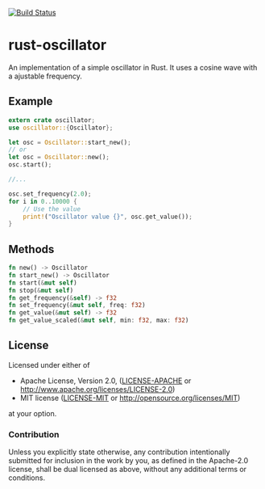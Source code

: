 [![Build Status](https://travis-ci.org/Terah-/rust-oscillator.svg)](https://travis-ci.org/Terah-/rust-oscillator)

# rust-oscillator
An implementation of a simple oscillator in Rust.
It uses a cosine wave with a ajustable frequency.

## Example
```rust
extern crate oscillator;
use oscillator::{Oscillator};

let osc = Oscillator::start_new();
// or
let osc = Oscillator::new();
osc.start();

//...

osc.set_frequency(2.0);
for i in 0..10000 {
    // Use the value
    print!("Oscillator value {}", osc.get_value());
}
```

## Methods
```rust
fn new() -> Oscillator
fn start_new() -> Oscillator
fn start(&mut self)
fn stop(&mut self)
fn get_frequency(&self) -> f32
fn set_frequency(&mut self, freq: f32)
fn get_value(&mut self) -> f32
fn get_value_scaled(&mut self, min: f32, max: f32)
```

## License

Licensed under either of

 * Apache License, Version 2.0, ([LICENSE-APACHE](LICENSE-APACHE) or http://www.apache.org/licenses/LICENSE-2.0)
 * MIT license ([LICENSE-MIT](LICENSE-MIT) or http://opensource.org/licenses/MIT)

at your option.

### Contribution

Unless you explicitly state otherwise, any contribution intentionally submitted
for inclusion in the work by you, as defined in the Apache-2.0 license, shall be dual licensed as above, without any
additional terms or conditions.
